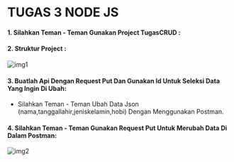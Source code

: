 # TUGAS 3 NODE JS


#### 1. Silahkan Teman - Teman Gunakan Project TugasCRUD :

#### 2. Struktur Project :
![img1](https://lh5.googleusercontent.com/7a93qMDVTfSbT6FfKq4hO7UD4BHlHvRxmQHmhz8EPKmtsShYKXDrndyj3NonzjJFJRpqK7xs-_AxGPECLxRH1CS64jLSXwoGmWolXX3ui4Oyzbqv54vbJhxwBBCjzKyP8C3irG87)

#### 3. Buatlah Api Dengan Request Put Dan Gunakan Id Untuk Seleksi Data Yang Ingin Di Ubah:
- Silahkan Teman - Teman Ubah Data Json (nama,tanggallahir,jeniskelamin,hobi) Dengan Menggunakan Postman.

#### 4. Silahkan Teman - Teman Gunakan Request Put Untuk Merubah Data Di Dalam Postman:
![img2](https://lh4.googleusercontent.com/fjmWXbrGVPB3Lg80aR5Z0wWcC8VV_9sJiqSRyqBiKoeDXrSvGj2Wx_pI9yzeTmJX0eoQcKbnnvagT2VZ5dAMN8lrIxXwDQnrsUEj6fdw9QwulYa8B1EsniygKaTg2SIJslHWG5a6)

